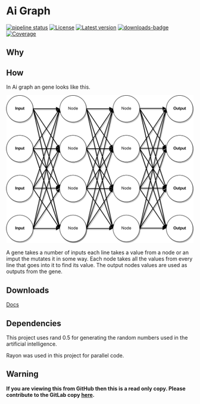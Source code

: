 # Ai Graph

[![pipeline status](https://gitlab.com/efunb/ai-graph/badges/master/pipeline.svg)](https://gitlab.com/efunb/ai-graph/commits/master)
[![License](https://img.shields.io/crates/l/ai-graph.svg)](https://crates.io/crates/ai-graph)
[![Latest version](https://img.shields.io/crates/v/ai-graph.svg)](https://crates.io/crates/ai-graph)
[![downloads-badge](https://img.shields.io/crates/d/ai-graph.svg)](https://crates.io/crates/ai-graph)
[![Coverage](https://codecov.io/gl/efunb/ai-graph/branch/master/graph/badge.svg)](https://codecov.io/gl/efunb/ai-graph)


## Why

## How

In Ai graph an gene looks like this.

![What a gene looks like](readme_imgs/diagram.png)

A gene takes a number of inputs each line takes a value from a node or an imput the mutates it in some way.
Each node takes all the values from every line that goes into it to find its value.
The output nodes values are used as outputs from the gene.

## Downloads

[Docs](https://gitlab.com/efunb/ai-graph/-/jobs/artifacts/dev/download?job=docs)

## Dependencies

This project uses rand 0.5 for generating the random numbers used in the artificial intelligence.

Rayon was used in this project for parallel code.

## **Warning**

**If you are viewing this from GitHub then this is a read only copy. Please contribute to the GitLab copy [here](https://gitlab.com/efunb/ai-graph).**
